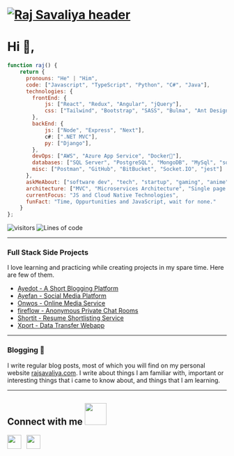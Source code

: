 # [![Raj Savaliya header](https://i.ibb.co/YydVc57/Purple-Bright-Simple-Quote-Linked-In-Article-Cover-Image.gif)](https://www.rajsavaliya.com/)

# Hi 👋,

```javascript
function raj() {
    return {
      pronouns: "He" | "Him",
      code: ["Javascript", "TypeScript", "Python", "C#", "Java"],
      technologies: {
        frontEnd: {
            js: ["React", "Redux", "Angular", "jQuery"],
            css: ["Tailwind", "Bootstrap", "SASS", "Bulma", "Ant Design"]
        },
        backEnd: {
            js: ["Node", "Express", "Next"],
            c#: [".NET MVC"],
            py: ["Django"],
        },
        devOps: ["AWS", "Azure App Service", "Docker🐳"],
        databases: ["SQL Server", "PostgreSQL", "MongoDB", "MySql", "sqlite"],
        misc: ["Postman", "GitHub", "BitBucket", "Socket.IO", "jest"]
      },
      askMeAbout: ["software dev", "tech", "startup", "gaming", "anime"],
      architecture: ["MVC", "Microservices Architecture", "Single page applications"],
      currentFocus: "JS and Cloud Native Technologies",
      funFact: "Time, Oppurtunities and JavaScript, wait for none."
    }
};
```
![visitors](https://visitor-badge.glitch.me/badge?page_id=srx9.srx9)
![Lines of code](https://img.shields.io/badge/From%20Printing%20Hello%20World%20toe%20Writting%20approx.%20183k%20lines%20of%20code-blue)

  ---

### Full Stack Side Projects

I love learning and practicing while creating projects in my spare time. Here are few of them.
- [Ayedot - A Short Blogging Platform](https://www.rajsavaliya.com/Projects/1)
- [Ayefan - Social Media Platform](https://www.rajsavaliya.com/Projects/2)
- [Onwos - Online Media Service](https://www.rajsavaliya.com/Projects/3)
- [fireflow - Anonymous Private Chat Rooms](https://www.rajsavaliya.com/Projects/4)
- [Shortit - Resume Shortlisting Service](https://www.rajsavaliya.com/Projects/5)
- [Xport - Data Transfer Webapp](https://www.rajsavaliya.com/Projects/6)

 ---

### Blogging 🌱

I write regular blog posts, most of which you will find on my personal website [rajsavaliya.com](https://www.rajsavaliya.com).
I write about things I am familiar with, important or interesting things that i came to know about, and things that I am learning.

---


<h2> Connect with me <img src='https://raw.githubusercontent.com/ShahriarShafin/ShahriarShafin/main/Assets/handshake.gif' width="50px"> </h2>
<a href = 'https://www.linkedin.com/in/savaliya-raj'  style="padding-right:8px;"> <img width = '32px' align= 'center' src="https://raw.githubusercontent.com/rahulbanerjee26/githubAboutMeGenerator/main/icons/linked-in-alt.svg"/></a> 
<a href = 'https://www.github.com/srx9'  style="padding-right:8px;"> <img width = '32px' align= 'center' src="https://raw.githubusercontent.com/rahulbanerjee26/githubAboutMeGenerator/main/icons/github.svg"/></a> 


